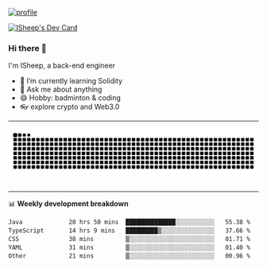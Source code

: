 [![profile](https://user-images.githubusercontent.com/54968314/208005045-e4b42f3b-833d-4242-bfcc-e764865553a2.svg)](https://www.calligrapher.ai/)

<a href="https://app.daily.dev/linziyang1106"><img src="https://api.daily.dev/devcards/v2/i4Spwx5Skx5FpTqWcwoit.png?r=kgx&type=wide" width="652" alt="ISheep's Dev Card"/></a>

### Hi there 🐏

I'm ISheep, a back-end engineer

- 🔭 I’m currently learning Solidity
- 💬 Ask me about anything
- 😄 Hobby: badminton & coding
- 👓 explore crypto and Web3.0

-------

![](https://raw.githubusercontent.com/ISheepp/ISheepp/output/github-contribution-grid-snake.svg)

-------

📊 **Weekly development breakdown**
<!--START_SECTION:waka-->

```txt
Java             20 hrs 50 mins  ██████████████░░░░░░░░░░░   55.38 %
TypeScript       14 hrs 9 mins   █████████▒░░░░░░░░░░░░░░░   37.66 %
CSS              38 mins         ▒░░░░░░░░░░░░░░░░░░░░░░░░   01.71 %
YAML             31 mins         ▒░░░░░░░░░░░░░░░░░░░░░░░░   01.40 %
Other            21 mins         ▒░░░░░░░░░░░░░░░░░░░░░░░░   00.96 %
```

<!--END_SECTION:waka-->
